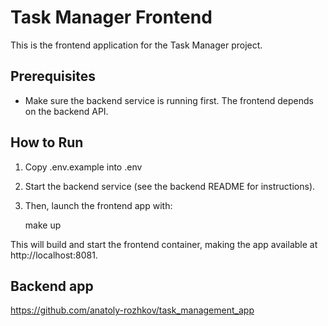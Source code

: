 # Task Manager Frontend

This is the frontend application for the Task Manager project.

## Prerequisites

- Make sure the backend service is running first. The frontend depends on the backend API.

## How to Run

1. Copy .env.example into .env

2. Start the backend service (see the backend README for instructions).

3. Then, launch the frontend app with:

   make up

This will build and start the frontend container, making the app available at http://localhost:8081.

## Backend app
https://github.com/anatoly-rozhkov/task_management_app